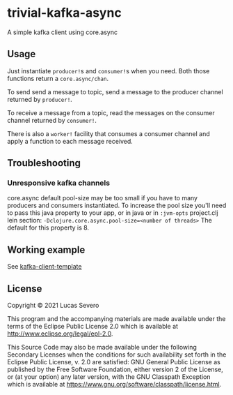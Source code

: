 # trivial-kafka-async

A simple kafka client using core.async

## Usage

Just instantiate `producer!`s and `consumer!`s when you need.
Both those functions return a `core.async/chan`.

To send send a message to topic, send a message to the producer channel returned by `producer!`.

To receive a message from a topic, read the messages on the consumer channel returned by `consumer!`.

There is also a `worker!` facility that consumes a consumer channel and apply a function to each message received.

## Troubleshooting 
### Unresponsive kafka channels
core.async default pool-size may be too small if you have to many producers and consumers instantiated.
To increase the pool size you'll need to pass this java property to your app, or in java or in `:jvm-opts` project.clj lein section:
`-Dclojure.core.async.pool-size=<number of threads>`
The default for this property is 8.

## Working example

See [kafka-client-template](https://github.com/lsevero/kafka-client-template)

## License

Copyright © 2021 Lucas Severo

This program and the accompanying materials are made available under the
terms of the Eclipse Public License 2.0 which is available at
http://www.eclipse.org/legal/epl-2.0.

This Source Code may also be made available under the following Secondary
Licenses when the conditions for such availability set forth in the Eclipse
Public License, v. 2.0 are satisfied: GNU General Public License as published by
the Free Software Foundation, either version 2 of the License, or (at your
option) any later version, with the GNU Classpath Exception which is available
at https://www.gnu.org/software/classpath/license.html.
